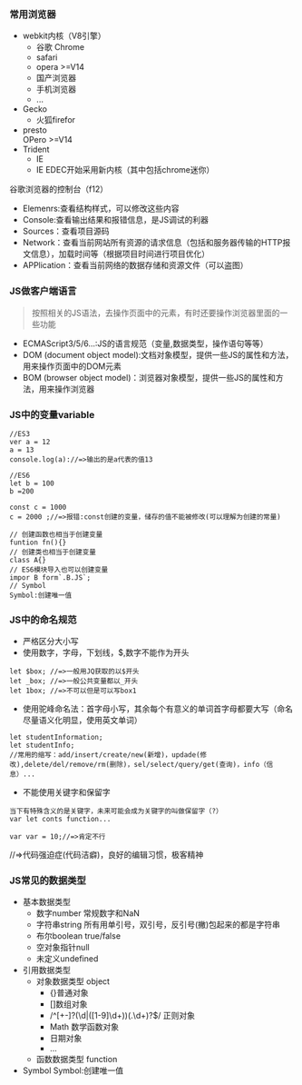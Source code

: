 ###  常用浏览器
- webkit内核（V8引擎）
   + 谷歌 Chrome
   + safari
   + opera >=V14
   + 国产浏览器
   + 手机浏览器
   + ...
- Gecko
   + 火狐firefor
- presto  
   OPero >=V14
- Trident
   + IE
   + IE EDEC开始采用新内核（其中包括chrome迷你）

谷歌浏览器的控制台（f12）
- Elemenrs:查看结构样式，可以修改这些内容
- Console:查看输出结果和报错信息，是JS调试的利器
- Sources：查看项目源码
- Network：查看当前网站所有资源的请求信息（包括和服务器传输的HTTP报文信息），加载时间等（根据项目时间进行项目优化）
- APPlication：查看当前网络的数据存储和资源文件（可以盗图）

### JS做客户端语言
> 按照相关的JS语法，去操作页面中的元素，有时还要操作浏览器里面的一些功能
- ECMAScript3/5/6...:JS的语言规范（变量,数据类型，操作语句等等）
- DOM (document object model):文档对象模型，提供一些JS的属性和方法，用来操作页面中的DOM元素
- BOM (browser object model)：浏览器对象模型，提供一些JS的属性和方法，用来操作浏览器

### JS中的变量variable
```
//ES3
ver a = 12
a = 13
console.log(a)://=>输出的是a代表的值13

//ES6
let b = 100
b =200

const c = 1000
c = 2000 ;//=>报错:const创建的变量，储存的值不能被修改(可以理解为创建的常量)

// 创建函数也相当于创建变量
funtion fn(){}
// 创建类也相当于创建变量
class A{}
// ES6模块导入也可以创建变量
impor B form`.B.JS`;
// Symbol
Symbol:创建唯一值
```
### JS中的命名规范
- 严格区分大小写
- 使用数字，字母，下划线，$,数字不能作为开头
```
let $box; //=>一般用JQ获取的以$开头
let _box; //=>一般公共变量都以_开头
let 1box; //=>不可以但是可以写box1
```
- 使用驼峰命名法：首字母小写，其余每个有意义的单词首字母都要大写（命名尽量语义化明显，使用英文单词）
```
let studentInformation;
let studentInfo;
//常用的缩写：add/insert/create/new(新增)，updade(修改),delete/del/remove/rm(删除)，sel/select/query/get(查询)，info（信息）...
```
- 不能使用关键字和保留字
```
当下有特殊含义的是关键字，未来可能会成为关键字的叫做保留字（?）
var let conts function...

var var = 10;//=>肯定不行
```
//=>代码强迫症(代码洁癖)，良好的编辑习惯，极客精神

### JS常见的数据类型
- 基本数据类型
    + 数字number
      常规数字和NaN
    + 字符串string
      所有用单引号，双引号，反引号(撇)包起来的都是字符串
    + 布尔boolean
       true/false
    + 空对象指针null
    + 未定义undefined
- 引用数据类型
   + 对象数据类型 object
      + {}普通对象
      + []数组对象
      + /^[+-]?(\d|([1-9]\d+))(\.\d+)?$/ 正则对象
      + Math 数学函数对象
      + 日期对象
      + ...
   + 函数数据类型 function
-  Symbol
   Symbol:创建唯一值
   

